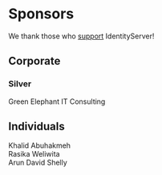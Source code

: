 # Sponsors

We thank those who [support](https://www.patreon.com/identityserver) IdentityServer!

## Corporate

### Silver

Green Elephant IT Consulting

## Individuals

Khalid Abuhakmeh  
Rasika Weliwita  
Arun David Shelly  
